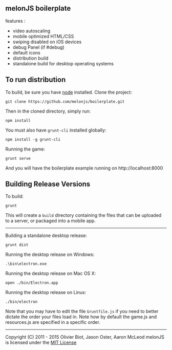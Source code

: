 melonJS boilerplate
-------------------------------------------------------------------------------

features :
- video autoscaling
- mobile optimized HTML/CSS
- swiping disabled on iOS devices
- debug Panel (if #debug)
- default icons
- distribution build
- standalone build for desktop operating systems

## To run distribution

To build, be sure you have [node](http://nodejs.org) installed. Clone the project:

    git clone https://github.com/melonjs/boilerplate.git

Then in the cloned directory, simply run:

    npm install

You must also have `grunt-cli` installed globally:

    npm install -g grunt-cli

Running the game:

	grunt serve

And you will have the boilerplate example running on http://localhost:8000

## Building Release Versions

To build:

    grunt

This will create a `build` directory containing the files that can be uploaded to a server, or packaged into a mobile app.

----

Building a standalone desktop release:

    grunt dist

Running the desktop release on Windows:

    .\bin\electron.exe

Running the desktop release on Mac OS X:

    open ./bin/Electron.app

Running the desktop release on Linux:

    ./bin/electron

Note that you may have to edit the file `Gruntfile.js` if you need to better dictate the order your files load in. Note how by default the game.js and resources.js are specified in a specific order.

-------------------------------------------------------------------------------
Copyright (C) 2011 - 2015 Olivier Biot, Jason Oster, Aaron McLeod
melonJS is licensed under the [MIT License](http://www.opensource.org/licenses/mit-license.php)
